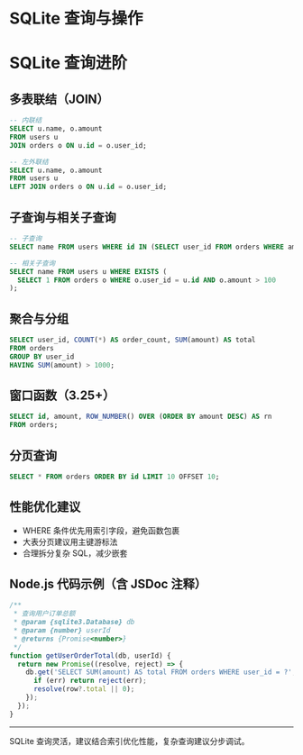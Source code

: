 # SQLite 查询与操作

# SQLite 查询进阶

## 多表联结（JOIN）
```sql
-- 内联结
SELECT u.name, o.amount
FROM users u
JOIN orders o ON u.id = o.user_id;

-- 左外联结
SELECT u.name, o.amount
FROM users u
LEFT JOIN orders o ON u.id = o.user_id;
```

## 子查询与相关子查询
```sql
-- 子查询
SELECT name FROM users WHERE id IN (SELECT user_id FROM orders WHERE amount > 100);

-- 相关子查询
SELECT name FROM users u WHERE EXISTS (
  SELECT 1 FROM orders o WHERE o.user_id = u.id AND o.amount > 100
);
```

## 聚合与分组
```sql
SELECT user_id, COUNT(*) AS order_count, SUM(amount) AS total
FROM orders
GROUP BY user_id
HAVING SUM(amount) > 1000;
```

## 窗口函数（3.25+）
```sql
SELECT id, amount, ROW_NUMBER() OVER (ORDER BY amount DESC) AS rn
FROM orders;
```

## 分页查询
```sql
SELECT * FROM orders ORDER BY id LIMIT 10 OFFSET 10;
```

## 性能优化建议
- WHERE 条件优先用索引字段，避免函数包裹
- 大表分页建议用主键游标法
- 合理拆分复杂 SQL，减少嵌套

## Node.js 代码示例（含 JSDoc 注释）
```js
/**
 * 查询用户订单总额
 * @param {sqlite3.Database} db
 * @param {number} userId
 * @returns {Promise<number>}
 */
function getUserOrderTotal(db, userId) {
  return new Promise((resolve, reject) => {
    db.get('SELECT SUM(amount) AS total FROM orders WHERE user_id = ?', [userId], (err, row) => {
      if (err) return reject(err);
      resolve(row?.total || 0);
    });
  });
}
```

---

SQLite 查询灵活，建议结合索引优化性能，复杂查询建议分步调试。 